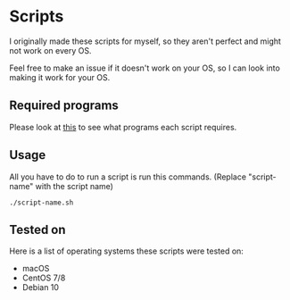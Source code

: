 # Scripts
 
I originally made these scripts for myself, so they aren't perfect and might not work on every OS.

Feel free to make an issue if it doesn't work on your OS, so I can look into making it work for your OS.

## Required programs

Please look at [this](SCRIPT-REQUIREMENTS.md) to see what programs each script requires.
 
## Usage

All you have to do to run a script is run this commands. (Replace "script-name" with the script name)

`./script-name.sh`

## Tested on

Here is a list of operating systems these scripts were tested on:

* macOS 
* CentOS 7/8
* Debian 10
